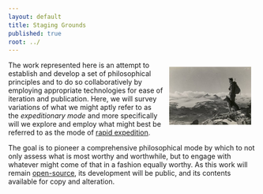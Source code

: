 ```yaml
---
layout: default
title: Staging Grounds
published: true
root: ../
---
```


<img src="../public/img/opSepals.jpg" alt="Operation Sepals" style="width:33%; padding:12px; float:right;">

The work represented here is an attempt to establish and develop a set of philosophical principles and to do so collaboratively by employing appropriate technologies for ease of iteration and publication.  Here, we will survey variations of what we might aptly refer to as the *expeditionary mode* and more specifically will we explore and employ what might best be referred to as the mode of [rapid expedition](../rapidExpedition).

The goal is to pioneer a comprehensive philosophical mode by which to not only assess what is most worthy and worthwhile, but to engage with whatever might come of that in a fashion equally worthy.  As this work will remain [open-source](https://en.wikipedia.org/wiki/Open-source_model), its development will be public, and its contents available for copy and alteration.
